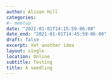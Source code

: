 ```yaml
---
author: Alison Hill
categories:
#- meetup
date: "2021-01-01T14:15:59-06:00"
date_end: "2021-01-01T14:45:59-06:00"
draft: false
excerpt: Yet another idea
layout: single
location: Online
subtitle: Testing
title: A seedling
---
```


